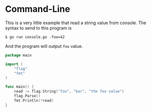 # Command-Line

This is a very little example that read a string value from console. The syntax to send to this program is

    $ go run console.go -foo=42

And the program will output `foo` value.

```go
package main

import (
	"flag"
	"fmt"
)

func main() {
	read := flag.String("foo", "bar", "the foo value")
	flag.Parse()
	fmt.Println(*read)
}
```

